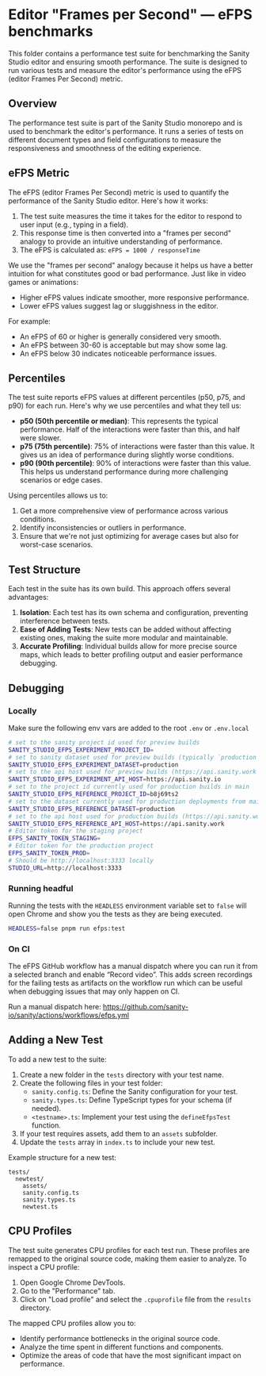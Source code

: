 # Editor "Frames per Second" — eFPS benchmarks

This folder contains a performance test suite for benchmarking the Sanity Studio editor and ensuring smooth performance. The suite is designed to run various tests and measure the editor's performance using the eFPS (editor Frames Per Second) metric.

## Overview

The performance test suite is part of the Sanity Studio monorepo and is used to benchmark the editor's performance. It runs a series of tests on different document types and field configurations to measure the responsiveness and smoothness of the editing experience.

## eFPS Metric

The eFPS (editor Frames Per Second) metric is used to quantify the performance of the Sanity Studio editor. Here's how it works:

1. The test suite measures the time it takes for the editor to respond to user input (e.g., typing in a field).
2. This response time is then converted into a "frames per second" analogy to provide an intuitive understanding of performance.
3. The eFPS is calculated as: `eFPS = 1000 / responseTime`

We use the "frames per second" analogy because it helps us have a better intuition for what constitutes good or bad performance. Just like in video games or animations:

- Higher eFPS values indicate smoother, more responsive performance.
- Lower eFPS values suggest lag or sluggishness in the editor.

For example:

- An eFPS of 60 or higher is generally considered very smooth.
- An eFPS between 30-60 is acceptable but may show some lag.
- An eFPS below 30 indicates noticeable performance issues.

## Percentiles

The test suite reports eFPS values at different percentiles (p50, p75, and p90) for each run. Here's why we use percentiles and what they tell us:

- **p50 (50th percentile or median)**: This represents the typical performance. Half of the interactions were faster than this, and half were slower.
- **p75 (75th percentile)**: 75% of interactions were faster than this value. It gives us an idea of performance during slightly worse conditions.
- **p90 (90th percentile)**: 90% of interactions were faster than this value. This helps us understand performance during more challenging scenarios or edge cases.

Using percentiles allows us to:

1. Get a more comprehensive view of performance across various conditions.
2. Identify inconsistencies or outliers in performance.
3. Ensure that we're not just optimizing for average cases but also for worst-case scenarios.

## Test Structure

Each test in the suite has its own build. This approach offers several advantages:

1. **Isolation**: Each test has its own schema and configuration, preventing interference between tests.
2. **Ease of Adding Tests**: New tests can be added without affecting existing ones, making the suite more modular and maintainable.
3. **Accurate Profiling**: Individual builds allow for more precise source maps, which leads to better profiling output and easier performance debugging.

## Debugging

### Locally

Make sure the following env vars are added to the root `.env` or `.env.local`

```sh
# set to the sanity project id used for preview builds
SANITY_STUDIO_EFPS_EXPERIMENT_PROJECT_ID=
# set to sanity dataset used for preview builds (typically `production`)
SANITY_STUDIO_EFPS_EXPERIMENT_DATASET=production
# set to the api host used for preview builds (https://api.sanity.work if tests should run against staging, otherwise https://api.sanity.io)
SANITY_STUDIO_EFPS_EXPERIMENT_API_HOST=https://api.sanity.io
# set to the project id currently used for production builds in main
SANITY_STUDIO_EFPS_REFERENCE_PROJECT_ID=b8j69ts2
# set to the dataset currently used for production deployments from main (typically `production`)
SANITY_STUDIO_EFPS_REFERENCE_DATASET=production
# set to the api host used for production builds (https://api.sanity.work if production builds runs against staging, otherwise https://api.sanity.io)
SANITY_STUDIO_EFPS_REFERENCE_API_HOST=https://api.sanity.work
# Editor token for the staging project
EFPS_SANITY_TOKEN_STAGING=
# Editor token for the production project
EFPS_SANITY_TOKEN_PROD=
# Should be http://localhost:3333 locally
STUDIO_URL=http://localhost:3333
```

### Running headful

Running the tests with the `HEADLESS` environment variable set to `false` will open Chrome and show you the tests as they are being executed.

```bash
HEADLESS=false pnpm run efps:test
```

### On CI

The eFPS GitHub workflow has a manual dispatch where you can run it from a selected branch and enable “Record video”. This adds screen recordings for the failing tests as artifacts on the workflow run which can be useful when debugging issues that may only happen on CI.

Run a manual dispatch here: https://github.com/sanity-io/sanity/actions/workflows/efps.yml

## Adding a New Test

To add a new test to the suite:

1. Create a new folder in the `tests` directory with your test name.
2. Create the following files in your test folder:
   - `sanity.config.ts`: Define the Sanity configuration for your test.
   - `sanity.types.ts`: Define TypeScript types for your schema (if needed).
   - `<testname>.ts`: Implement your test using the `defineEfpsTest` function.
3. If your test requires assets, add them to an `assets` subfolder.
4. Update the `tests` array in `index.ts` to include your new test.

Example structure for a new test:

```
tests/
  newtest/
    assets/
    sanity.config.ts
    sanity.types.ts
    newtest.ts
```

## CPU Profiles

The test suite generates CPU profiles for each test run. These profiles are remapped to the original source code, making them easier to analyze. To inspect a CPU profile:

1. Open Google Chrome DevTools.
2. Go to the "Performance" tab.
3. Click on "Load profile" and select the `.cpuprofile` file from the `results` directory.

The mapped CPU profiles allow you to:

- Identify performance bottlenecks in the original source code.
- Analyze the time spent in different functions and components.
- Optimize the areas of code that have the most significant impact on performance.
